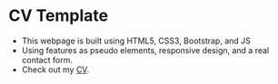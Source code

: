 # CV Template

- This webpage is built using HTML5, CSS3, Bootstrap, and JS
- Using features as pseudo elements, responsive design, and a real contact form.
- Check out my [CV](https://amrfayezz1.github.io/CVtemplate/index.html).
